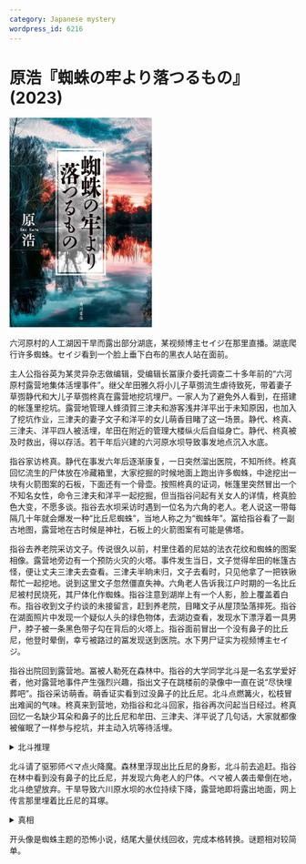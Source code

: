 ```yaml
---
category: Japanese mystery
wordpress_id: 6216
---
```


# 原浩『蜘蛛の牢より落つるもの』(2023)

<img src=images/2023_cover.jpg width=250/>

六河原村的人工湖因干旱而露出部分湖底，某视频博主セイジ在那里直播。湖底爬行许多蜘蛛。セイジ看到一个脸上垂下白布的黑衣人站在面前。

主人公指谷英为某灵异杂志做编辑，受编辑长冨康介委托调查二十多年前的“六河原村露营地集体活埋事件”。继父牟田雅久将小儿子草彅流生虐待致死，带着妻子草彅静代和大儿子草彅柊真在露营地挖坑埋尸。一家人为了避免外人看到，在搭建的帐篷里挖坑。露营地管理人蜂須賀三津夫和游客浅井洋平出于未知原因，也加入了挖坑作业，三津夫的妻子文子和洋平的女儿萌香目睹了这一场景。静代、柊真、三津夫、洋平四人被活埋，牟田在附近的管理大楼纵火后自缢身亡。静代、柊真被及时救出，得以存活。若干年后兴建的六河原水坝导致事发地点沉入水底。

指谷家访柊真。静代在事发六年后逐渐康复，一日突然溜出医院，不知所终。柊真回忆流生的尸体放在冷藏箱里，大家挖掘的时候地面上跑出许多蜘蛛，中途挖出一块有火箭图案的石板，下面还有一个骨壶。按照柊真的证词，帐篷里突然冒出一个不知名女性，命令三津夫和洋平一起挖掘，但当指谷问起有关女人的详情，柊真脸色大变，不愿多谈。指谷去水坝采访时遇到一位名为六角的老人。老人说这一带每隔几十年就会爆发一种“比丘尼蜘蛛”，当地人称之为“蜘蛛年”。冨给指谷看了一副古地图，露营地在古时候是神社，石板上的火箭图案有可能是佛塔。

指谷去养老院采访文子。传说很久以前，村里住着的尼姑的法衣花纹和蜘蛛的图案相像。露营地旁边有一个预防火灾的火塔。事件发生当日，文子觉得牟田的帐篷古怪，便让丈夫三津夫去查看。三津夫半晌未归，文子去看时，只见他拿了一把铁锹帮忙一起挖地。说到这里文子忽然僵直失神。六角老人告诉我江户时期的一名比丘尼被村民烧死，其尸体化作蜘蛛。指谷注意到湖岸上有一个人影，脸上覆盖着白布。指谷收到文子约谈的未接留言，赶到养老院，目睹文子从屋顶坠落摔死。指谷在湖面照片中发现一个疑似人头的绿色物体，去湖边查看，发现水下漂浮着一具男尸，脖子被一条黑色带子勾在背后的火塔上。指谷面前冒出一个没有鼻子的比丘尼，他登时晕倒，幸亏被路过的冨发现送到医院。水下男尸证实为视频博主セイジ。

指谷出院回到露营地。冨被人勒死在森林中。指谷的大学同学北斗是一名玄学爱好者，他对露营地事件产生强烈兴趣，指出文子在跳楼前的录像中一直在说“尽快埋葬吧”。指谷采访萌香。萌香证实看到过没鼻子的比丘尼。北斗点燃篝火，松枝冒出难闻的气味。柊真来到营地，劝指谷和北斗回家，指谷再次问起当日经过。柊真回忆一名缺少耳朵和鼻子的比丘尼和牟田、三津夫、洋平说了几句话，大家就都像被催眠了一样参与挖坑，并主动入坑等待活埋。

<details><summary>北斗推理</summary>
文子和柊真对冷藏箱的描述不同（伏线），说明冷藏箱有两个，一个装了流生的尸体，一个装了牟田的尸体。柊真回家发现弟弟被虐待致死，一怒之下打死牟田，将其尸体装在冷藏箱里运到管理大楼烧掉，静代帮忙隐瞒真相。
</details>

北斗请了驱邪师ペマ点火降魔。森林里浮现出比丘尼的身影，北斗前去追赶。指谷在林中看到没有鼻子的比丘尼，并发现六角老人的尸体。ペマ被人袭击晕倒在地，北斗绝望放弃。干旱导致六川原水坝的水位持续下降，露营地即将露出地面，网上传言那里埋着比丘尼的耳塚。

<details><summary>真相</summary>
北斗故意把石像埋在湖底，在网络散播“耳塚”言论，诱使柊真和萌香在湖底挖出静代的白骨尸体。柊真、文子、萌香三人均受到虐待，合作杀死牟田、三津夫、洋平，协同埋尸。养老院的工作人员说文子自杀当日接待了她的侄子（伏线），其实是柊真。柊真在文子耳边说“补偿你杀夫之罪，把自己埋了吧。”诱导文子自杀。柊真杀死静代是因为她想要自首，杀死セイジ、冨、六角老人是为了避免湖底秘密暴露。柊真的鼻子是义鼻，可以取下装扮比丘尼（伏线：闻不到松枝燃烧的气味），文子则失去左耳（伏线：听不清坐在左边的冨说的话）。北斗请ペマ假扮驱邪师。森林中一开始出现的比丘尼是萌香假扮，柊真用石头砸晕ペマ，回到林中在指谷面前假扮没有鼻子的比丘尼。
</details>

开头像是蜘蛛主题的恐怖小说，结尾大量伏线回收，完成本格转换。谜题相对较简单。